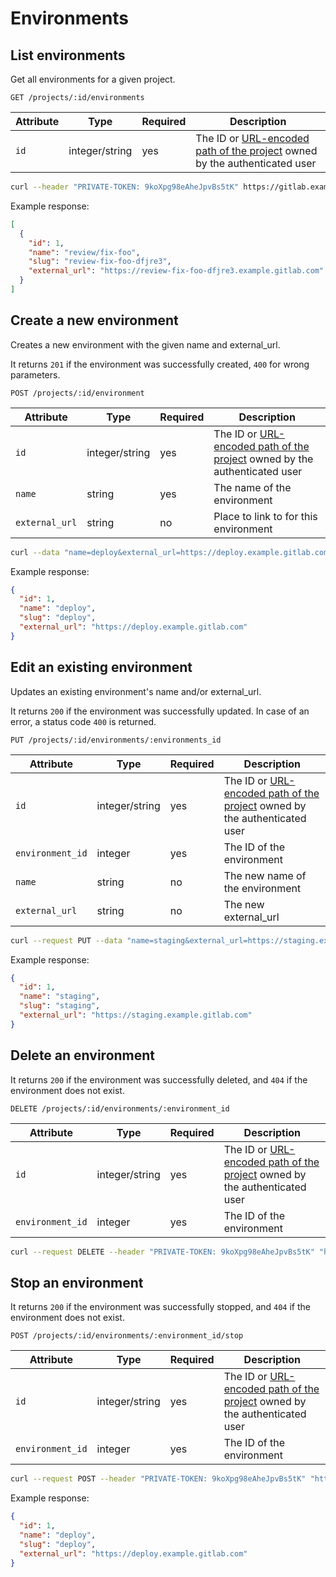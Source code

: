 # Environments

## List environments

Get all environments for a given project.

```
GET /projects/:id/environments
```

| Attribute | Type    | Required | Description           |
| --------- | ------- | -------- | --------------------- |
| `id`      | integer/string | yes      | The ID or [URL-encoded path of the project](README.md#namespaced-path-encoding) owned by the authenticated user |

```bash
curl --header "PRIVATE-TOKEN: 9koXpg98eAheJpvBs5tK" https://gitlab.example.com/api/v4/projects/1/environments
```

Example response:

```json
[
  {
    "id": 1,
    "name": "review/fix-foo",
    "slug": "review-fix-foo-dfjre3",
    "external_url": "https://review-fix-foo-dfjre3.example.gitlab.com"
  }
]
```

## Create a new environment

Creates a new environment with the given name and external_url.

It returns `201` if the environment was successfully created, `400` for wrong parameters.

```
POST /projects/:id/environment
```

| Attribute     | Type    | Required | Description                  |
| ------------- | ------- | -------- | ---------------------------- |
| `id`          | integer/string | yes      | The ID or [URL-encoded path of the project](README.md#namespaced-path-encoding) owned by the authenticated user        |
| `name`        | string  | yes      | The name of the environment  |
| `external_url` | string  | no     | Place to link to for this environment |

```bash
curl --data "name=deploy&external_url=https://deploy.example.gitlab.com" --header "PRIVATE-TOKEN: 9koXpg98eAheJpvBs5tK" "https://gitlab.example.com/api/v4/projects/1/environments"
```

Example response:

```json
{
  "id": 1,
  "name": "deploy",
  "slug": "deploy",
  "external_url": "https://deploy.example.gitlab.com"
}
```

## Edit an existing environment

Updates an existing environment's name and/or external_url.

It returns `200` if the environment was successfully updated. In case of an error, a status code `400` is returned.

```
PUT /projects/:id/environments/:environments_id
```

| Attribute       | Type    | Required                          | Description                      |
| --------------- | ------- | --------------------------------- | -------------------------------  |
| `id`            | integer/string | yes                               | The ID or [URL-encoded path of the project](README.md#namespaced-path-encoding) owned by the authenticated user            |
| `environment_id` | integer | yes | The ID of the environment  | The ID of the environment        |
| `name`          | string  | no                                | The new name of the environment  |
| `external_url`  | string  | no                                | The new external_url             |

```bash
curl --request PUT --data "name=staging&external_url=https://staging.example.gitlab.com" --header "PRIVATE-TOKEN: 9koXpg98eAheJpvBs5tK" "https://gitlab.example.com/api/v4/projects/1/environments/1"
```

Example response:

```json
{
  "id": 1,
  "name": "staging",
  "slug": "staging",
  "external_url": "https://staging.example.gitlab.com"
}
```

## Delete an environment

It returns `200` if the environment was successfully deleted, and `404` if the environment does not exist.

```
DELETE /projects/:id/environments/:environment_id
```

| Attribute | Type    | Required | Description           |
| --------- | ------- | -------- | --------------------- |
| `id` | integer/string | yes | The ID or [URL-encoded path of the project](README.md#namespaced-path-encoding) owned by the authenticated user |
| `environment_id` | integer | yes | The ID of the environment |

```bash
curl --request DELETE --header "PRIVATE-TOKEN: 9koXpg98eAheJpvBs5tK" "https://gitlab.example.com/api/v4/projects/1/environments/1"
```

## Stop an environment

It returns `200` if the environment was successfully stopped, and `404` if the environment does not exist.

```
POST /projects/:id/environments/:environment_id/stop
```

| Attribute | Type    | Required | Description           |
| --------- | ------- | -------- | --------------------- |
| `id` | integer/string | yes | The ID or [URL-encoded path of the project](README.md#namespaced-path-encoding) owned by the authenticated user |
| `environment_id` | integer | yes | The ID of the environment |

```bash
curl --request POST --header "PRIVATE-TOKEN: 9koXpg98eAheJpvBs5tK" "https://gitlab.example.com/api/v3/projects/1/environments/1/stop"
```

Example response:

```json
{
  "id": 1,
  "name": "deploy",
  "slug": "deploy",
  "external_url": "https://deploy.example.gitlab.com"
}
```
